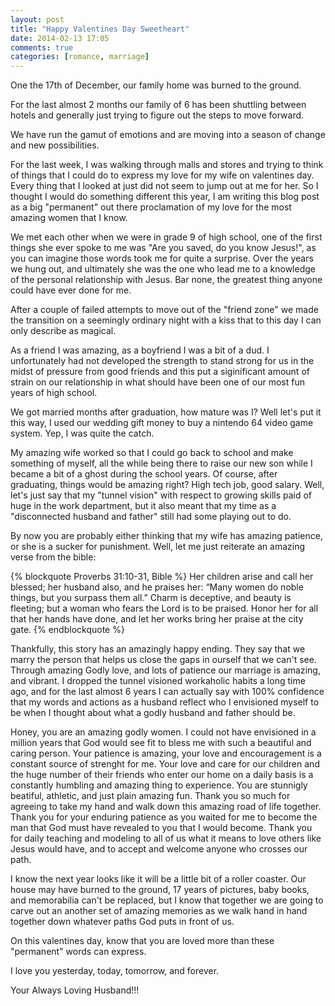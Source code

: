 ```yaml
---
layout: post
title: "Happy Valentines Day Sweetheart"
date: 2014-02-13 17:05
comments: true
categories: [romance, marriage] 
---
```

One the 17th of December, our family home was burned to the ground.

For the last almost 2 months our family of 6 has been shuttling between hotels and generally just trying to figure out the steps to move forward.

We have run the gamut of emotions and are moving into a season of change and new possibilities.

For the last week, I was walking through malls and stores and trying to think of things that I could do to express my love for my wife on valentines day. Every thing that I looked at just did not seem to jump out at me for her. So I thought I would do something different this year, I am writing this blog post as a big "permanent" out there proclamation of my love for the most amazing women that I know.

We met each other when we were in grade 9 of high school, one of the first things she ever spoke to me was "Are you saved, do you know Jesus!", as you can imagine those words took me for quite a surprise. Over the years we hung out, and ultimately she was the one who lead me to a knowledge of the personal relationship with Jesus. Bar none, the greatest thing anyone could have ever done for me.

After a couple of failed attempts to move out of the "friend zone" we made the transition on a seemingly ordinary night with a kiss that to this day I can only describe as magical. 

As a friend I was amazing, as a boyfriend I was a bit of a dud. I unfortunately had not developed the strength to stand strong for us in the midst of pressure from good friends and this put a siginificant amount of strain on our relationship in what should have been one of our most fun years of high school.

We got married months after graduation, how mature was I? Well let's put it this way, I used our wedding gift money to buy a nintendo 64 video game system. Yep, I was quite the catch.

My amazing wife worked so that I could go back to school and make something of myself, all the while being there to raise our new son while I became a bit of a ghost during the school years. Of course, after graduating, things would be amazing right? High tech job, good salary. Well, let's just say that my "tunnel vision" with respect to growing skills paid of huge in the work department, but it also meant that my time as a "disconnected husband and father" still had some playing out to
do.

By now you are probably either thinking that my wife has amazing patience, or she is a sucker for punishment. Well, let me just reiterate an amazing verse from the bible:

{% blockquote Proverbs 31:10-31, Bible %}
Her children arise and call her blessed; her husband also, and he praises her: “Many women do noble things, but you surpass them all.” Charm is deceptive, and beauty is fleeting; but a woman who fears the Lord is to be praised.  Honor her for all that her hands have done, and let her works bring her praise at the city gate.
{% endblockquote %}

Thankfully, this story has an amazingly happy ending. They say that we marry the person that helps us close the gaps in ourself that we can't see. Through amazing Godly love, and lots of patience our marriage is amazing, and vibrant. I dropped the tunnel visioned workaholic habits a long time ago, and for the last almost 6 years I can actually say with 100% confidence that my words and actions as a husband reflect who I envisioned myself to be when I thought about what a godly husband and
father should be.

Honey, you are an amazing godly women. I could not have envisioned in a million years that God would see fit to bless me with such a beautiful and caring person. Your patience is amazing, your love and encouragement is a constant source of strenght for me. Your love and care for our children and the huge number of their friends who enter our home on a daily basis is a constantly humbling and amazing thing to experience. You are stunnigly beatiful, athletic, and just plain amazing fun.
Thank you so much for agreeing to take my hand and walk down this amazing road of life together. Thank you for your enduring patience as you waited for me to become the man that God must have revealed to you that I would become. Thank you for daily teaching and modeling to all of us what it means to love others like Jesus would have, and to accept and welcome anyone who crosses our path.

I know the next year looks like it will be a little bit of a roller coaster. Our house may have burned to the ground, 17 years of pictures, baby books, and memorabilia can't be replaced, but I know that together we are going to carve out an another set of amazing memories as we walk hand in hand together down whatever paths God puts in front of us.

On this valentines day, know that you are loved more than these "permanent" words can express.

I love you yesterday, today, tomorrow, and forever.

Your Always Loving Husband!!!


